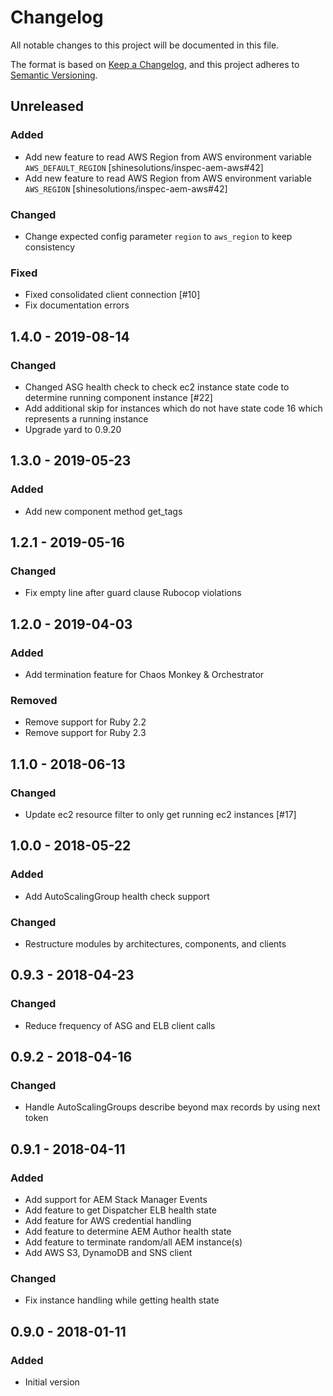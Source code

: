 # Changelog

All notable changes to this project will be documented in this file.

The format is based on [Keep a Changelog](https://keepachangelog.com/en/1.0.0/),
and this project adheres to [Semantic Versioning](https://semver.org/spec/v2.0.0.html).

## Unreleased

### Added
- Add new feature to read AWS Region from AWS environment variable `AWS_DEFAULT_REGION` [shinesolutions/inspec-aem-aws#42]
- Add new feature to read AWS Region from AWS environment variable `AWS_REGION` [shinesolutions/inspec-aem-aws#42]

### Changed
- Change expected config parameter `region` to `aws_region` to keep consistency

### Fixed
- Fixed consolidated client connection [#10]
- Fix documentation errors

## 1.4.0 - 2019-08-14
### Changed
- Changed ASG health check to check ec2 instance state code to determine running component instance [#22]
- Add additional skip for instances which do not have state code 16 which represents a running instance
- Upgrade yard to 0.9.20

## 1.3.0 - 2019-05-23
### Added
- Add new component method get_tags

## 1.2.1 - 2019-05-16
### Changed
- Fix empty line after guard clause Rubocop violations

## 1.2.0 - 2019-04-03
### Added
- Add termination feature for Chaos Monkey & Orchestrator

### Removed
- Remove support for Ruby 2.2
- Remove support for Ruby 2.3

## 1.1.0 - 2018-06-13
### Changed
- Update ec2 resource filter to only get running ec2 instances [#17]

## 1.0.0 - 2018-05-22
### Added
- Add AutoScalingGroup health check support

### Changed
- Restructure modules by architectures, components, and clients

## 0.9.3 - 2018-04-23
### Changed
- Reduce frequency of ASG and ELB client calls

## 0.9.2 - 2018-04-16
### Changed
- Handle AutoScalingGroups describe beyond max records by using next token

## 0.9.1 - 2018-04-11
### Added
- Add support for AEM Stack Manager Events
- Add feature to get Dispatcher ELB health state
- Add feature for AWS credential handling
- Add feature to determine AEM Author health state
- Add feature to terminate random/all AEM instance(s)
- Add AWS S3, DynamoDB and SNS client

### Changed
- Fix instance handling while getting health state

## 0.9.0 - 2018-01-11
### Added
- Initial version
